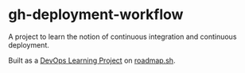 # gh-deployment-workflow

A project to learn the notion of continuous integration and continuous deployment.

Built as a [DevOps Learning Project](https://roadmap.sh/projects/github-actions-deployment-workflow) on [roadmap.sh](https://roadmap.sh).